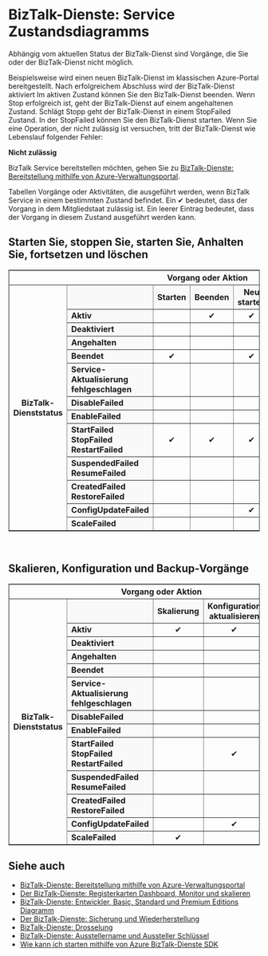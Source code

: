 <properties 
    pageTitle="Vorgängen in unterschiedlichen Zuständen oder Status BizTalk-Dienste | Microsoft Azure" 
    description="In anderen MAK Status zulässigen Aktionen/Operationen: beenden, starten, starten, anhalten, fortsetzen, löschen, Skalierung, Konfiguration und Unterstützung von aktualisieren" 
    services="biztalk-services" 
    documentationCenter="" 
    authors="MandiOhlinger" 
    manager="erikre" 
    editor=""/>

<tags 
    ms.service="biztalk-services" 
    ms.workload="integration" 
    ms.tgt_pltfrm="na" 
    ms.devlang="na" 
    ms.topic="article" 
    ms.date="08/15/2016" 
    ms.author="mandia"/>



# <a name="biztalk-services-service-state-chart"></a>BizTalk-Dienste: Service Zustandsdiagramms
Abhängig vom aktuellen Status der BizTalk-Dienst sind Vorgänge, die Sie oder der BizTalk-Dienst nicht möglich.

Beispielsweise wird einen neuen BizTalk-Dienst im klassischen Azure-Portal bereitgestellt. Nach erfolgreichem Abschluss wird der BizTalk-Dienst aktiviert Im aktiven Zustand können Sie den BizTalk-Dienst beenden. Wenn Stop erfolgreich ist, geht der BizTalk-Dienst auf einem angehaltenen Zustand. Schlägt Stopp geht der BizTalk-Dienst in einem StopFailed Zustand. In der StopFailed können Sie den BizTalk-Dienst starten. Wenn Sie eine Operation, der nicht zulässig ist versuchen, tritt der BizTalk-Dienst wie Lebenslauf folgender Fehler:

**Nicht zulässig**

BizTalk Service bereitstellen möchten, gehen Sie zu [BizTalk-Dienste: Bereitstellung mithilfe von Azure-Verwaltungsportal](http://go.microsoft.com/fwlink/p/?LinkID=302280).

Tabellen Vorgänge oder Aktivitäten, die ausgeführt werden, wenn BizTalk Service in einem bestimmten Zustand befindet. Ein ✔ bedeutet, dass der Vorgang in dem Mitgliedstaat zulässig ist. Ein leerer Eintrag bedeutet, dass der Vorgang in diesem Zustand ausgeführt werden kann.

## <a name="start-stop-restart-suspend-resume-and-delete-operations"></a>Starten Sie, stoppen Sie, starten Sie, Anhalten Sie, fortsetzen und löschen
<table border="1">
<tr>
        <th colspan="15">Vorgang oder Aktion</th>
</tr>

<tr>
        <th rowspan="18">BizTalk-Dienststatus</th>
</tr>
<tr bgcolor="FAF9F9">
        <th> </th>
        <th>Starten</th>
        <th>Beenden</th>
        <th>Neu starten</th>
        <th>Anhalten</th>
        <th>Fortsetzen</th>
        <th>Löschen</th>
</tr>
<tr>
<td bgcolor="FAF9F9"><b>Aktiv</b></td>
<td> </td>
<td><center>✔</center></td>
<td><center>✔</center></td>
<td><center>✔</center></td>
<td> </td>
<td><center>✔</center></td>
</tr>
<tr>
<td bgcolor="FAF9F9"><b>Deaktiviert</b></td>
<td> </td>
<td> </td>
<td> </td>
<td> </td>
<td> </td>
<td><center>✔</center></td>
</tr>
<tr>
<td bgcolor="FAF9F9"><b>Angehalten</b></td>
<td> </td>
<td> </td>
<td> </td>
<td> </td>
<td><center>✔</center></td>
<td><center>✔</center></td>
</tr>
<tr>
<td bgcolor="FAF9F9"><b>Beendet</b></td>
<td><center>✔</center></td>
<td> </td>
<td><center>✔</center></td>
<td> </td>
<td> </td>
<td><center>✔</center></td>
</tr>
<tr>
<td bgcolor="FAF9F9"><b>Service-Aktualisierung fehlgeschlagen</b></td>
<td> </td>
<td> </td>
<td> </td>
<td> </td>
<td> </td>
<td><center>✔</center></td>
</tr>
<tr>
<td bgcolor="FAF9F9"><b>DisableFailed</b></td>
<td> </td>
<td> </td>
<td> </td>
<td> </td>
<td> </td>
<td><center>✔</center></td>
</tr>
<tr>
<td bgcolor="FAF9F9"><b>EnableFailed</b></td>
<td> </td>
<td> </td>
<td> </td>
<td> </td>
<td> </td>
<td><center>✔</center></td>
</tr>
<tr>
<td bgcolor="FAF9F9"><b>StartFailed<br/>
StopFailed<br/>
RestartFailed</b></td>
<td><center>✔</center></td>
<td><center>✔</center></td>
<td><center>✔</center></td>
<td> </td>
<td> </td>
<td><center>✔</center></td>
</tr>
<tr>
<td bgcolor="FAF9F9"><b>SuspendedFailed<br/>
ResumeFailed</b></td>
<td> </td>
<td> </td>
<td> </td>
<td><center>✔</center></td>
<td><center>✔</center></td>
<td><center>✔</center></td>
</tr>
<tr>
<td bgcolor="FAF9F9"><b>CreatedFailed<br/>
RestoreFailed<br/></b></td>
<td> </td>
<td> </td>
<td> </td>
<td> </td>
<td> </td>
<td><center>✔</center></td>
</tr>
<tr>
<td bgcolor="FAF9F9"><b>ConfigUpdateFailed</b></td>
<td> </td>
<td> </td>
<td><center>✔</center></td>
<td> </td>
<td> </td>
<td><center>✔</center></td>
</tr>
<tr>
<td bgcolor="FAF9F9"><b>ScaleFailed</b></td>
<td> </td>
<td> </td>
<td> </td>
<td> </td>
<td> </td>
<td><center>✔</center></td>
</tr>
</table>
<br/>

## <a name="scale-update-configuration-and-backup-operations"></a>Skalieren, Konfiguration und Backup-Vorgänge
<table border="1">
<tr>
        <th colspan="15">Vorgang oder Aktion</th>
</tr>

<tr>
        <th rowspan="18">BizTalk-Dienststatus</th>
</tr>
<tr bgcolor="FAF9F9">
        <th> </th>
        <th>Skalierung</th>
        <th>Konfiguration aktualisieren</th>
        <th>Sicherung</th>
</tr>
<tr>
<td bgcolor="FAF9F9"><b>Aktiv</b></td>
<td><center>✔</center></td>
<td><center>✔</center></td>
<td><center>✔</center></td>
</tr>
<tr>
<td bgcolor="FAF9F9"><b>Deaktiviert</b></td>
<td> </td>
<td> </td>
<td> </td>
</tr>
<tr>
<td bgcolor="FAF9F9"><b>Angehalten</b></td>
<td> </td>
<td> </td>
<td><center>✔</center></td>
</tr>
<tr>
<td bgcolor="FAF9F9"><b>Beendet</b></td>
<td> </td>
<td> </td>
<td><center>✔</center></td>
</tr>
<tr>
<td bgcolor="FAF9F9"><b>Service-Aktualisierung fehlgeschlagen</b></td>
<td> </td>
<td> </td>
<td> </td>
</tr>
<tr>
<td bgcolor="FAF9F9"><b>DisableFailed</b></td>
<td> </td>
<td> </td>
<td> </td>
</tr>
<tr>
<td bgcolor="FAF9F9"><b>EnableFailed</b></td>
<td> </td>
<td> </td>
<td> </td>
</tr>
<tr>
<td bgcolor="FAF9F9"><b>StartFailed<br/>
StopFailed<br/>
RestartFailed</b></td>
<td> </td>
<td><center>✔</center></td>
<td> </td>
</tr>
<tr>
<td bgcolor="FAF9F9"><b>SuspendedFailed<br/>
ResumeFailed</b></td>
<td> </td>
<td> </td>
<td> </td>
</tr>
<tr>
<td bgcolor="FAF9F9"><b>CreatedFailed<br/>
RestoreFailed<br/></b></td>
<td> </td>
<td> </td>
<td> </td>
</tr>
<tr>
<td bgcolor="FAF9F9"><b>ConfigUpdateFailed</b></td>
<td> </td>
<td><center>✔</center></td>
<td> </td>
</tr>
<tr>
<td bgcolor="FAF9F9"><b>ScaleFailed</b></td>
<td><center>✔</center></td>
<td> </td>
<td> </td>
</tr>
</table>

## <a name="see-also"></a>Siehe auch
- [BizTalk-Dienste: Bereitstellung mithilfe von Azure-Verwaltungsportal](http://go.microsoft.com/fwlink/p/?LinkID=302280)<br/>
- [Der BizTalk-Dienste: Registerkarten Dashboard, Monitor und skalieren](http://go.microsoft.com/fwlink/p/?LinkID=302281)<br/>
- [BizTalk-Dienste: Entwickler, Basic, Standard und Premium Editions Diagramm](http://go.microsoft.com/fwlink/p/?LinkID=302279)<br/>
- [Der BizTalk-Dienste: Sicherung und Wiederherstellung](http://go.microsoft.com/fwlink/p/?LinkID=329873)<br/>
- [BizTalk-Dienste: Drosselung](http://go.microsoft.com/fwlink/p/?LinkID=302282)<br/>
- [BizTalk-Dienste: Ausstellername und Aussteller Schlüssel](http://go.microsoft.com/fwlink/p/?LinkID=303941)<br/>
- [Wie kann ich starten mithilfe von Azure BizTalk-Dienste SDK](http://go.microsoft.com/fwlink/p/?LinkID=302335)


 
